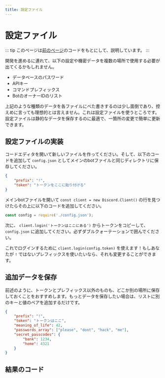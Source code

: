 ```yaml
---
title: 設定ファイル
---
```


<!--
# Configuration files
-->

# 設定ファイル


<!--
::: tip
This page is a follow-up and bases its code off of [the previous page](/creating-your-bot/).
:::
-->

::: tip
このページは[前のページ](/creating-your-bot/)のコードをもとにして、説明しています。
:::


<!--
As you get deeper into development, you may need to interact with sensitive data or data that gets used in multiple locations, such as:
-->

開発を進めるに連れて、以下の設定や機密データを複数の場所で使用する必要が出てくるかもしれません。


<!--
* Database passwords
* API keys
* Command prefix(es)
* A list of bot owner IDs
-->

* データベースのパスワード
* APIキー
* コマンドプレフィックス
* BotのオーナーIDのリスト


<!--
Having that kind of data hard-coded in each of your files can be a bit bothersome and is less than ideal, to say the least. This is where configuration files come in - they're great for storing static data that can be easily updated in a single place.
-->

上記のような種類のデータを各ファイルにべた書きするのは少し面倒であり、控えめに言っても理想的とは言えません。これは設定ファイルを使うところです。設定ファイルは静的なデータを保存するのに最適で、一箇所の変更で簡単に更新できます。


<!--
## Implementing your config file
-->

## 設定ファイルの実装


<!--
Go to your code editor and make a new file. Add in the code below and save it as `config.json`, in the same directory as your main bot file.
-->

コードエディタを開いて新しいファイルを作ってください。そして、以下のコードを追加して `config.json` としてメインのbotファイルと同じディレクトリに保存してください。


<!--
```json
{
    "prefix": "!",
    "token": "your-token-goes-here"
}
```
-->

```json
{
    "prefix": "!",
    "token": "トークンをここに貼り付ける"
}
```


<!--
Go back to your main bot file, locate the `const client = new Discord.Client()` line, and add this above it:
-->

メインbotファイルを開いて `const client = new Discord.Client()` の行を見つけたらその上に以下のコードを追加してください。


```js
const config = require('./config.json');
```


<!--
Next, copy your token from the `client.login('your-token-goes-here')` line and paste into the `config.json` file. Make sure to keep it between the double quotes.
-->

次に、 `client.login('トークンはここにある')` からトークンをコピーして、 `config.json` に追加してください。必ずダブルクォーテーションで囲んでください。


<!--
Now you can simply do `client.login(config.token)` to login! If you want to use a different prefix than `!`, you can change that as well.
-->

これでログインするために `client.login(config.token)` を使えます！もしあなたが `!` ではないプレフィックスを使いたいなら、それも変更することができます。


<!--
## Storing additional data
-->

## 追加データを保存


<!--
As previously mentioned, you'll probably want to store more than just your token and prefix at one point or another. If you want to store more data, just add another key/value pair to the list!
-->

前述のように、トークンとプレフィックス以外のものも、どこか別の場所に保存しておくことをおすすめします。もっとデータを保存したい場合は、リストに別のキーと値のペアを追加するだけです。


<!--
```json
{
    "prefix": "!",
    "token": "your-token-goes-here",
    "meaning_of_life": 42,
    "passwords_array": ["please", "dont", "hack", "me"],
    "secret_passcodes": {
        "bank": 1234,
        "home": 4321
    }
}
```
-->

```json
{
    "prefix": "!",
    "token": "トークンはここ",
    "meaning_of_life": 42,
    "passwords_array": ["please", "dont", "hack", "me"],
    "secret_passcodes": {
        "bank": 1234,
        "home": 4321
    }
}
```


<!--
## Resulting code
-->

## 結果のコード

<resulting-code />
